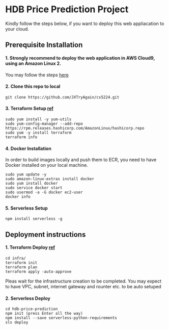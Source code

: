 # HDB Price Prediction Project
  Kindly follow the steps below, if you want to deploy this web appliacation to your cloud. 

## Prerequisite Installation
  #### 1. Strongly recommend to deploy the web application in **AWS Cloud9**, using an **Amazon Linux 2**. 
  You may follow the steps [here](https://docs.aws.amazon.com/cloud9/latest/user-guide/setup-express.html)
  #### 2. Clone this repo to local
  ```
  git clone https://github.com/JXTryAgain/cs5224.git
  ```
  #### 3. Terraform Setup [ref](https://learn.hashicorp.com/tutorials/terraform/install-cli)
  ```
  sudo yum install -y yum-utils
  sudo yum-config-manager --add-repo https://rpm.releases.hashicorp.com/AmazonLinux/hashicorp.repo
  sudo yum -y install terraform
  terraform info
  ```
  #### 4. Docker Installation
  In order to build images locally and push them to ECR, you need to have Docker installed on your local machine.
  ```
  sudo yum update -y
  sudo amazon-linux-extras install docker
  sudo yum install docker
  sudo service docker start
  sudo usermod -a -G docker ec2-user
  docker info
  ```
  #### 5. Serverless Setup
  ```
  npm install serverless -g
  ```
 ## Deployment instructions
  #### 1. Terraform Deploy [ref](https://www.terraform.io/docs/cli/run/index.html)
  ```
  cd infra/
  terraform init
  terraform plan
  terraform apply -auto-approve
  ```
  Pleas wait for the infrastructure creation to be completed. You may expect to have VPC, subnet, internet gateway and rounter etc. to be auto setuped
  #### 2. Serverless Deploy
  ```
  cd hdb-price-prediction
  npm init (press Enter all the way)
  npm install --save serverless-python-requirements
  sls deploy
  ```
